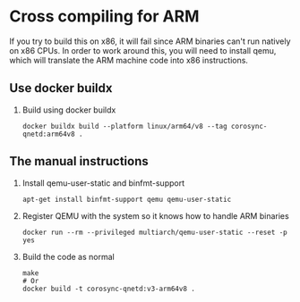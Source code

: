 # Cross compiling for ARM

If you try to build this on x86, it will fail since ARM binaries can't run
natively on x86 CPUs. In order to work around this, you will need to install
qemu, which will translate the ARM machine code into x86 instructions.

## Use docker buildx

1. Build using docker buildx
   ```
   docker buildx build --platform linux/arm64/v8 --tag corosync-qnetd:arm64v8 .
   ```

## The manual instructions

1. Install qemu-user-static and binfmt-support
   ```
   apt-get install binfmt-support qemu qemu-user-static
   ```

2. Register QEMU with the system so it knows how to handle ARM binaries
   ```
   docker run --rm --privileged multiarch/qemu-user-static --reset -p yes
   ```

3. Build the code as normal
   ```
   make
   # Or
   docker build -t corosync-qnetd:v3-arm64v8 .
   ```

